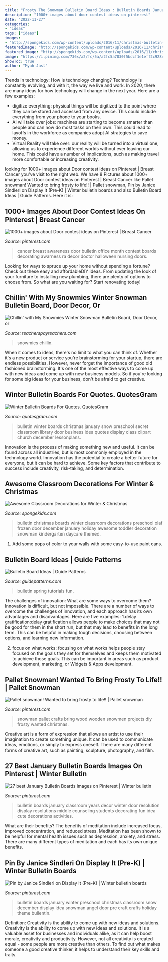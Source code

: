 ```yaml
---
title: "Frosty The Snowman Bulletin Board Ideas : Bulletin Boards January Classroom Years Decor Winter Door Resolution Display Resolutions Middle Counseling Students Decorating Fun Idea Cute Decorations Activities"
description: "1000+ images about door contest ideas on pinterest"
date: "2022-11-27"
categories:
- "ideas"
tags: ["ideas"]
images:
- "http://spongekids.com/wp-content/uploads/2016/11/christmas-bulletin-board/2-christmas-bulletin-board-ideas.jpg"
featuredImage: "http://spongekids.com/wp-content/uploads/2016/11/christmas-bulletin-board/2-christmas-bulletin-board-ideas.jpg"
featured_image: "http://spongekids.com/wp-content/uploads/2016/11/christmas-bulletin-board/2-christmas-bulletin-board-ideas.jpg"
image: "https://i.pinimg.com/736x/a2/fc/5a/a2fc5a7830f5bdcf1e1eff2c928e2095--pallet-snowman-to-bring.jpg"
ShowToc: true
author: "Myah Jast"
---
```



Trends in technology: How is technology changing?
Technology is constantly evolving, and with it, the way we live and work. In 2020, there are many ideas for how technology will change in the next year. Here are a few examples: 
- digitize everything: physical things will be digitized to the point where they can be stored and accessed from any device. This could include everything from your phone to your books. 
- AI will take over jobs: machines are starting to become smarter than people and can now do most tasks on their own. This could lead to layoffs in the workforce as companies adopt AI strategies to save money. 
- Virtual Reality will take over: our reality will be turned into a virtual one, allowing us to experience different worlds without ever leaving our home. This could have a number of implications, such as making travel more comfortable or increasing creativity.

	

		
looking for 1000+ images about Door contest ideas on Pinterest | Breast Cancer you've visit to the right web. We have 8 Pictures about 1000+ images about Door contest ideas on Pinterest | Breast Cancer like Pallet snowman! Wanted to bring frosty to life!! | Pallet snowman, Pin by Janice Sindleri on Display It (Pre-K) | Winter bulletin boards and also Bulletin Board Ideas | Guide Patterns. Here it is:
		
    
## 1000+ Images About Door Contest Ideas On Pinterest | Breast Cancer

<img loading=lazy src="https://s-media-cache-ak0.pinimg.com/736x/c3/2b/c3/c32bc3b9c259813e391ad9b6d9e8f77f.jpg" onerror="this.onerror=null;this.src='https://tse2.mm.bing.net/th?id=OIP.5Hdl-joiJC7Ii6ZlaKco4wHaJ4&amp;pid=15.1';" alt="1000+ images about Door contest ideas on Pinterest | Breast Cancer">

_Source: pinterest.com_

>cancer breast awareness door bulletin office month contest boards decorating awarness ra decor doctor halloween nursing doors. 

	

Looking for ways to spruce up your home without spending a fortune? Check out these easy and affordableDIY ideas. From updating the look of your furniture to installing new plumbing, there are plenty of options to choose from. So what are you waiting for? Start renovating today!

    
## Chillin&#039; With My Snowmies Winter Snowman Bulletin Board, Door Decor, Or

<img loading=lazy src="https://ecdn.teacherspayteachers.com/thumbitem/Snowman-Winter-Bulletin-Board-Door-Decor-or-Poster-4242101-1610028040/original-4242101-1.jpg" onerror="this.onerror=null;this.src='https://tse3.mm.bing.net/th?id=OIP._50te3BTy631TgbEONgSoAAAAA&amp;pid=15.1';" alt="Chillin&#039; with My Snowmies Winter Snowman Bulletin Board, Door Decor, or">

_Source: teacherspayteachers.com_

>snowmies chillin. 

	

When it comes to ideas, there's no limit to what you can think of. Whether it's a new product or service you're brainstorming for your startup, there are endless possibilities. However, never forget the importance of good old fashioned brainstorming. It's one of the most effective ways to come up with new ideas and come up with new business models. So if you're looking for some big ideas for your business, don't be afraid to get creative.

    
## Winter Bulletin Boards For Quotes. QuotesGram

<img loading=lazy src="https://cdn.quotesgram.com/img/63/69/1954164234-bb-snowsecretschool.jpg" onerror="this.onerror=null;this.src='https://tse1.mm.bing.net/th?id=OIP.jSykJnvyZucalJx6hIKZjAHaFL&amp;pid=15.1';" alt="Winter Bulletin Boards For Quotes. QuotesGram">

_Source: quotesgram.com_

>bulletin winter boards christmas january snow preschool secret classroom library door business idea quotes display class clipart church december lessonplans. 

	

Innovation is the process of making something new and useful. It can be found across all industries, but is most commonly employed in the technology world. Innovation has the potential to create a better future for everyone, but it can be hard to achieve. Some key factors that contribute to success include creativity, risk-taking, and determination.

    
## Awesome Classroom Decorations For Winter &amp; Christmas

<img loading=lazy src="http://spongekids.com/wp-content/uploads/2016/11/christmas-bulletin-board/2-christmas-bulletin-board-ideas.jpg" onerror="this.onerror=null;this.src='https://tse3.mm.bing.net/th?id=OIP.t_S0idtk4s23hZTuKM1slgHaFi&amp;pid=15.1';" alt="Awesome Classroom Decorations for Winter &amp; Christmas">

_Source: spongekids.com_

>bulletin christmas boards winter classroom decorations preschool olaf frozen door december january holiday awesome toddler decoration snowman kindergarten daycare themed. 

	

1. Add some pops of color to your walls with some easy-to-use paint cans.

    
## Bulletin Board Ideas | Guide Patterns

<img loading=lazy src="https://www.guidepatterns.com/wp-content/uploads/2020/02/Spring-Bird-Bulletin-Board.jpg" onerror="this.onerror=null;this.src='https://tse3.mm.bing.net/th?id=OIP.hbfdMrt7vjA5nlBQiS_oAAHaFj&amp;pid=15.1';" alt="Bulletin Board Ideas | Guide Patterns">

_Source: guidepatterns.com_

>bulletin spring tutorials fun. 

	

The challenges of innovation: What are some ways to overcome them?
Innovation is difficult, but not impossible. There are a number of ways to overcome the challenges of innovation, and each approach has its own advantages and disadvantages. Here are five examples:
1.delay gratification:delay gratification allows people to make choices that may not be good for them in the short run, but that may lead to benefits in the long term. This can be helpful in making tough decisions, choosing between options, and learning new information.

2. focus on what works: focusing on what works helps people stay focused on the goals they set for themselves and keeps them motivated to achieve those goals. This can be important in areas such as product development, marketing, or Widgets & Apps development.


    
## Pallet Snowman! Wanted To Bring Frosty To Life!! | Pallet Snowman

<img loading=lazy src="https://i.pinimg.com/736x/a2/fc/5a/a2fc5a7830f5bdcf1e1eff2c928e2095--pallet-snowman-to-bring.jpg" onerror="this.onerror=null;this.src='https://tse4.mm.bing.net/th?id=OIP.FkQaLOYonXViSN-b92BU2gEsEs&amp;pid=15.1';" alt="Pallet snowman! Wanted to bring frosty to life!! | Pallet snowman">

_Source: pinterest.com_

>snowman pallet crafts bring wood wooden snowmen projects diy frosty wanted christmas. 

	

Creative art is a form of expression that allows an artist to use their imagination to create something unique. It can be used to communicate ideas, emotions, or simply to express oneself. There are many different forms of creative art, such as painting, sculpture, photography, and film.

    
## 27 Best January Bulletin Boards Images On Pinterest | Winter Bulletin

<img loading=lazy src="https://i.pinimg.com/736x/27/e0/31/27e031424f8a893d87e7c38410d7cffe--january-bulletin-board-ideas-bulletin-boards.jpg" onerror="this.onerror=null;this.src='https://tse2.mm.bing.net/th?id=OIP.0XUN_jHHId2jfFpgysoHmwHaLG&amp;pid=15.1';" alt="27 best January Bulletin Boards images on Pinterest | Winter bulletin">

_Source: pinterest.com_

>bulletin boards january classroom years decor winter door resolution display resolutions middle counseling students decorating fun idea cute decorations activities. 

	

What are their benefits?
The benefits of meditation include increased focus, improved concentration, and reduced stress. Meditation has been shown to be helpful for mental health issues such as depression, anxiety, and stress. There are many different types of meditation and each has its own unique benefits.

    
## Pin By Janice Sindleri On Display It (Pre-K) | Winter Bulletin Boards

<img loading=lazy src="https://i.pinimg.com/originals/e7/6f/c5/e76fc5209524dcadfa3b8e21e1bad53f.jpg" onerror="this.onerror=null;this.src='https://tse3.mm.bing.net/th?id=OIP.YBu1cRkwVPXtwN-mftbduAHaFj&amp;pid=15.1';" alt="Pin by Janice Sindleri on Display It (Pre-K) | Winter bulletin boards">

_Source: pinterest.com_

>bulletin boards january winter preschool christmas classroom snow december display idea snowman angel door pre craft crafts holiday theme bullentin. 

	

Definition: Creativity is the ability to come up with new ideas and solutions.
Creativity is the ability to come up with new ideas and solutions. It is a valuable asset for businesses and individuals alike, as it can help boost morale, creativity and productivity. However, not all creativity is created equal - some people are more creative than others. To find out what makes someone a good creative thinker, it helps to understand their key skills and traits.

